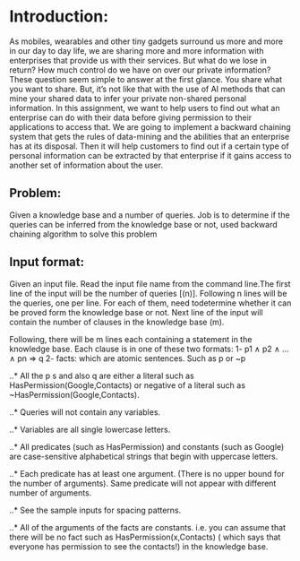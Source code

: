 # Introduction:
As mobiles, wearables and other tiny gadgets surround us more and more in our day to day life, we are sharing more and more information with enterprises that provide us with their services. But what do we lose in return? How much control do we have on over our private information? These question seem simple to answer at the first glance. You share what you want to share. But, it’s not like that with the use of AI methods that can mine your shared data to infer your private non-shared personal information. In this assignment, we want to help users to find out what an enterprise can do with their data before giving permission to their applications to access that.
We are going to implement a backward chaining system that gets the rules of data-mining and the abilities that an enterprise has at its disposal. Then it will help customers to find out if a certain type of personal information can be extracted by that enterprise if it gains access to another set of information about the user.

## Problem:
Given a knowledge base and a number of queries. Job is to determine if the queries can be inferred from the knowledge base or not, used backward chaining algorithm to solve this problem

## Input format: 
Given an input file. Read the input file name from the command line.The first line of the input will be the number of queries [(n)]. Following n lines will be the queries, one per line. For each of them, need todetermine whether it can be proved form the knowledge base or not. Next line of the input will contain the number of clauses in the knowledge base (m).

Following, there will be m lines each containing a statement in the knowledge base. Each clause is in one of these two formats:
1- p1 ∧ p2 ∧ ... ∧ pn => q
2- facts: which are atomic sentences. Such as p or ~p


..* All the p s and also q are either a literal such as HasPermission(Google,Contacts) or negative of a literal such as ~HasPermission(Google,Contacts).

..* Queries will not contain any variables.

..* Variables are all single lowercase letters.

..* All predicates (such as HasPermission) and constants (such as Google) are case-sensitive alphabetical strings that begin with uppercase letters.

..* Each predicate has at least one argument. (There is no upper bound for the number of arguments). Same predicate will not appear with different number of arguments.

..* See the sample inputs for spacing patterns.

..* All of the arguments of the facts are constants. i.e. you can assume that there will be no fact such as HasPermission(x,Contacts) ( which says that everyone has permission to see the contacts!) in the knowledge base.
